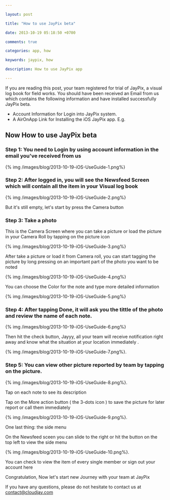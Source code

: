 ```yaml
---

layout: post

title: "How to use JayPix beta"

date: 2013-10-19 05:18:50 +0700

comments: true

categories: app, how

keywords: jaypix, how

description: How to use JayPix app

---
```


If you are reading this post, your team registered for trial of JayPix, a visual log book for field works. You should have been received an Email from us which contains the following information and have installed successfully JayPix beta.

-	Account Information for Login into JayPix system.
-	A AirOnApp Link for Installing the iOS JayPix app. E.g.

Now How to use JayPix beta
--------------------------

<!-- more -->

### Step 1: You need to Login by using account information in the email you've received from us

{% img /images/blog/2013-10-19-iOS-UseGuide-1.png%}

### Step 2: After logged in, you will see the Newsfeed Screen which will contain all the item in your Visual log book

{% img /images/blog/2013-10-19-iOS-UseGuide-2.png%}

But it's still empty, let's start by press the Camera button

### Step 3: Take a photo

This is the Camera Screen where you can take a picture or load the picture in your Camera Roll by tapping on the picture icon

{% img /images/blog/2013-10-19-iOS-UseGuide-3.png%}

After take a picture or load it from Camera roll, you can start tagging the picture by long pressing on an important part of the photo you want to be noted

{% img /images/blog/2013-10-19-iOS-UseGuide-4.png%}

You can choose the Color for the note and type more detailed information

{% img /images/blog/2013-10-19-iOS-UseGuide-5.png%}

### Step 4: After tapping Done, it will ask you the tittle of the photo and review the name of each note.

{% img /images/blog/2013-10-19-iOS-UseGuide-6.png%}

Then hit the check button, Jayyy, all your team will receive notification right away and know what the situation at your location immediately .

{% img /images/blog/2013-10-19-iOS-UseGuide-7.png%}.

### Step 5: You can view other picture reported by team by tapping on the picture.

{% img /images/blog/2013-10-19-iOS-UseGuide-8.png%}.

Tap on each note to see its description

Tap on the More action button ( the 3-dots icon ) to save the picture for later report or call them immediately

{% img /images/blog/2013-10-19-iOS-UseGuide-9.png%}.

One last thing: the side menu

On the Newsfeed sceen you can slide to the right or hit the button on the top left to view the side menu

{% img /images/blog/2013-10-19-iOS-UseGuide-10.png%}.

You can check to view the item of every single member or sign out your account here

Congratulation, Now let's start new Journey with your team at JayPix

If you have any questions, please do not hesitate to contact us at contact@cloudjay.com
